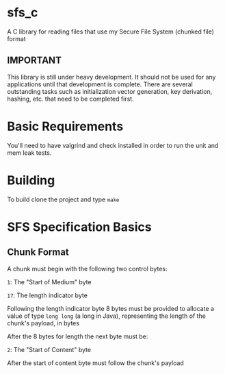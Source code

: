 # sfs_c
A C library for reading files that use my Secure File System (chunked file) format

## IMPORTANT
This library is still under heavy development.  It should not be used for any applications until that development is complete.  There are several outstanding tasks such as initialization vector generation, key derivation, hashing, etc. that need to be completed first.

# Basic Requirements
You'll need to have valgrind and check installed in order to run the unit and mem leak tests.

# Building
To build clone the project and type ```make```

# SFS Specification Basics
## Chunk Format
A chunk must begin with the following two control bytes:

```1```:    The "Start of Medium" byte

```17```:   The length indicator byte

Following the length indicator byte 8 bytes must be provided to allocate a value of type ```long long``` (a long in Java), representing the length of the chunk's payload, in bytes

After the 8 bytes for length the next byte must be:

```2```:    The "Start of Content" byte

After the start of content byte must follow the chunk's payload
